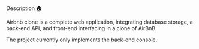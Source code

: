 Description 🏠

Airbnb clone is a complete web application, integrating database storage, a back-end API, and front-end interfacing in a clone of AirBnB.

The project currently only implements the back-end console.
